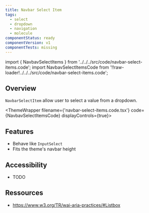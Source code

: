 ```yaml
---
title: Navbar Select Item
tags:
  - select
  - dropdown
  - navigation
  - molecule
componentStatus: ready
componentVersion: v1
componentTests: missing
---
```


<!-- CODE IMPORTS -->

<!-- prettier-ignore -->
import { NavbavSelectItems } from '../../../src/code/navbar-select-items.code';
import NavbavSelectItemsCode from '!!raw-loader!../../../src/code/navbar-select-items.code';

<!-- END CODE IMPORTS -->

<DocHeader props={props}/>

## Overview

`NavbarSelectItem` allow user to select a value from a dropdown.

<!-- prettier-ignore -->
<ThemeWrapper 
  filename={'navbar-select-items.code.tsx'} 
  code={NavbavSelectItemsCode}
  displayControls={true}>
  <NavbavSelectItems />
</ThemeWrapper>

## Features

- Behave like `InputSelect`
- Fits the theme's navbar height

## Accessibility

- TODO

## Ressources

- https://www.w3.org/TR/wai-aria-practices/#Listbox
